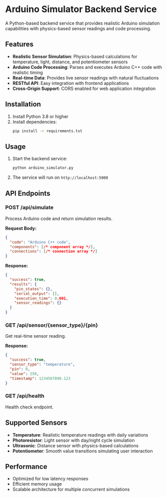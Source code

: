 # Arduino Simulator Backend Service

A Python-based backend service that provides realistic Arduino simulation capabilities with physics-based sensor readings and code processing.

## Features

- **Realistic Sensor Simulation**: Physics-based calculations for temperature, light, distance, and potentiometer sensors
- **Arduino Code Processing**: Parses and executes Arduino C++ code with realistic timing
- **Real-time Data**: Provides live sensor readings with natural fluctuations
- **RESTful API**: Easy integration with frontend applications
- **Cross-Origin Support**: CORS enabled for web application integration

## Installation

1. Install Python 3.8 or higher
2. Install dependencies:
   ```bash
   pip install -r requirements.txt
   ```

## Usage

1. Start the backend service:
   ```bash
   python arduino_simulator.py
   ```

2. The service will run on `http://localhost:5000`

## API Endpoints

### POST /api/simulate
Process Arduino code and return simulation results.

**Request Body:**
```json
{
  "code": "Arduino C++ code",
  "components": [/* component array */],
  "connections": [/* connection array */]
}
```

**Response:**
```json
{
  "success": true,
  "results": {
    "pin_states": {},
    "serial_output": [],
    "execution_time": 0.001,
    "sensor_readings": {}
  }
}
```

### GET /api/sensor/{sensor_type}/{pin}
Get real-time sensor reading.

**Response:**
```json
{
  "success": true,
  "sensor_type": "temperature",
  "pin": 0,
  "value": 250,
  "timestamp": 1234567890.123
}
```

### GET /api/health
Health check endpoint.

## Supported Sensors

- **Temperature**: Realistic temperature readings with daily variations
- **Photoresistor**: Light sensor with day/night cycle simulation
- **Ultrasonic**: Distance sensor with physics-based calculations
- **Potentiometer**: Smooth value transitions simulating user interaction

## Performance

- Optimized for low latency responses
- Efficient memory usage
- Scalable architecture for multiple concurrent simulations